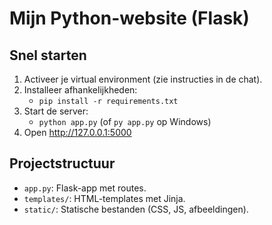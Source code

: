 # Mijn Python-website (Flask)

## Snel starten
1) Activeer je virtual environment (zie instructies in de chat).
2) Installeer afhankelijkheden:
   - `pip install -r requirements.txt`
3) Start de server:
   - `python app.py` (of `py app.py` op Windows)
4) Open http://127.0.0.1:5000

## Projectstructuur
- `app.py`: Flask-app met routes.
- `templates/`: HTML-templates met Jinja.
- `static/`: Statische bestanden (CSS, JS, afbeeldingen).
